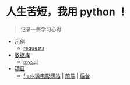 ﻿#             人生苦短，我用 python ！

> 记录一些学习心得

* [示例](/example)
	- [requests](/example/requests)
* [数据库](/db)
	- [mysql](/db/mysql/)
* [项目](/project)
	- [flask微电影网站](/project/flask_movie_web) | [前端](http://139.199.99.154:9001/1/) | [后台](http://139.199.99.154:9001/admin/login/)
